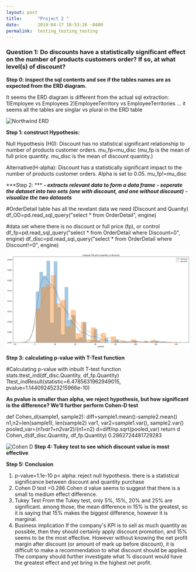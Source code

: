 ```yaml
---
layout: post
title:      "Project 2 "
date:       2019-04-17 10:53:26 -0400
permalink:  testing_testing_testing
---
```


### Question 1: Do discounts have a statistically significant effect on the number of products customers order? If so, at what level(s) of discount?

**Step 0: inspect the sql contents and see if the tables names are as expected from the ERD diagram.**

It seems the ERD diagram is different from the actual sql extraction: 1)Employee vs Employees 2)EmployeeTerritory vs EmployeeTerritories ... it seems all the tables are singlar vs plural in the ERD table

![Northwind ERD](https://github.com/alexxlu/dsc-2-final-project-online-ds-pt-100118/blob/master/Northwind_ERD.png)

**Step 1: construct Hypothesis:**

Null Hypothesis (H0): Discount has no statistical significant relationship to number of products customer orders. mu_fp=mu_disc (mu_fp is the mean of full price quantity. mu_disc is the mean of discount quantity.) 

Alternative(H-alpha): Discount has a statistically significant impact to the number of products customer orders. Alpha is set to 0.05. mu_fp!=mu_disc

***Step 2: ***
***- extracts relevant data to form a data frame***
***- seperate the dataset into two sets (one with discount, and one without discount)***
***- visualize the two datasets***

#OrderDetail table has all the revelant data we need (Discount and Quanity)
df_OD=pd.read_sql_query("select * from OrderDetail", engine)

#data set where there is no discount or full price (fp), or control
df_fp=pd.read_sql_query("select * from OrderDetail where Discount=0", engine)
df_disc=pd.read_sql_query("select * from OrderDetail where Discount!=0", engine)



![Visualizing the datasets](https://raw.githubusercontent.com/alexxlu/dsc-2-final-project-online-ds-pt-100118/master/Q1graph.png)



**Step 3: calculating p-value with T-Test function**

#Calculating p-value with inbuilt T-test function
stats.ttest_ind(df_disc.Quantity, df_fp.Quantity)
Ttest_indResult(statistic=6.4785631962949015, pvalue=1.1440924523215966e-10)

**As pvalue is smaller than alpha, we reject hypothesis, but how significant is the difference? We'll further perform Cohen-D test**

def Cohen_d(sample1, sample2):
    diff=sample1.mean()-sample2.mean()
    n1,n2=len(sample1), len(sample2)
    var1, var2=sample1.var(), sample2.var()
    pooled_var=(n1*var1+n2*var2)/(n1+n2)
    d=diff/np.sqrt(pooled_var)
    return d
Cohen_d(df_disc.Quantity, df_fp.Quantity)
0.2862724481729283

![Cohen D](http://)
**Step 4: Tukey test to see which discount value is most effective**

**Step 5: Conclusion**
1) p-value=1.1e-10
p< alpha: reject null hypothesis. there is a statistical significance between discount and quantity purchase
2) Cohen D test =0.286 
Cohen d value seems to suggest that there is a small to medium effect difference.
3) Tukey Test
From the Tukey test,  only 5%, 15%, 20% and 25% are significant. among those, the mean difference in 15% is the greatest, so it is saying that 15% makes the biggest difference, however it is marginal. 
4) Business implication
If the company's KPI is to sell as much quantity as possible, then they should certainly apply discount promotion, and 15% seems to be the most effective. However without knowing the net profit margin after discount (or amount of mark up before discount), it is difficult to make a recommendation to what discount should be applied. The company should further investigate what % discount would have the greatest effect and yet bring in the highest net profit.

